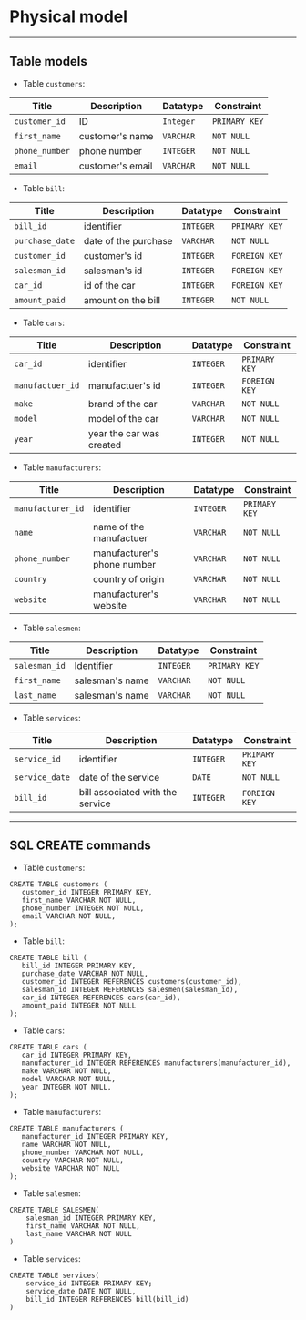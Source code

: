 # Physical model

---
## Table models

- Table `customers`:

| Title          | Description        | Datatype  | Constraint    |
|----------------|--------------------|-----------|---------------|
| `customer_id`  | ID                 | `Integer` | `PRIMARY KEY` |
| `first_name`   | customer's name    | `VARCHAR` | `NOT NULL`    |
| `phone_number` | phone number       | `INTEGER` | `NOT NULL`    |
| `email`        | customer's email   | `VARCHAR` | `NOT NULL`    |




- Table `bill`:

| Title           | Description          | Datatype  | Constraint    |
|-----------------|----------------------|-----------|---------------|
| `bill_id`       | identifier           | `INTEGER` | `PRIMARY KEY` |
| `purchase_date` | date of the purchase | `VARCHAR` | `NOT NULL`    |
| `customer_id`   | customer's id        | `INTEGER` | `FOREIGN KEY` |
| `salesman_id`   | salesman's id        | `INTEGER` | `FOREIGN KEY` |
| `car_id`        | id of the car        | `INTEGER` | `FOREIGN KEY` |
| `amount_paid`   | amount on the bill   | `INTEGER` | `NOT NULL`    |


- Table `cars`:

| Title            | Description              | Datatype  | Constraint    |
|------------------|--------------------------|-----------|---------------|
| `car_id`         | identifier               | `INTEGER` | `PRIMARY KEY` |
| `manufactuer_id` | manufactuer's id         | `INTEGER` | `FOREIGN KEY` |
| `make`           | brand of the car         | `VARCHAR` | `NOT NULL`    |
| `model`          | model of the car         | `VARCHAR` | `NOT NULL`    |
| `year`           | year the car was created | `INTEGER` | `NOT NULL`    |


- Table `manufacturers`:

| Title             | Description                 | Datatype  | Constraint    |
|-------------------|-----------------------------|-----------|---------------|
| `manufacturer_id` | identifier                  | `INTEGER` | `PRIMARY KEY` |
| `name`            | name of the manufactuer     | `VARCHAR` | `NOT NULL`    |
| `phone_number`    | manufacturer's phone number | `VARCHAR` | `NOT NULL`    |
| `country`         | country of origin           | `VARCHAR` | `NOT NULL`    |
| `website`         | manufacturer's website      | `VARCHAR` | `NOT NULL`    |




- Table `salesmen`:

| Title         | Description     | Datatype  | Constraint    |
|---------------|-----------------|-----------|---------------|
| `salesman_id` | Identifier      | `INTEGER` | `PRIMARY KEY` |
| `first_name`  | salesman's name | `VARCHAR` | `NOT NULL`    |
| `last_name`   | salesman's name | `VARCHAR` | `NOT NULL`    |


- Table `services`:

| Title          | Description                      | Datatype  | Constraint    |
|----------------|----------------------------------|-----------|---------------|
| `service_id`   | identifier                       | `INTEGER` | `PRIMARY KEY` |
| `service_date` | date of the service              | `DATE`    | `NOT NULL`    |
| `bill_id`      | bill associated with the service | `INTEGER` | `FOREIGN KEY` |


---
## SQL CREATE commands
- Table `customers`: 
```
CREATE TABLE customers (
   customer_id INTEGER PRIMARY KEY,
   first_name VARCHAR NOT NULL,
   phone_number INTEGER NOT NULL,
   email VARCHAR NOT NULL,
);
```

- Table `bill`:
```
CREATE TABLE bill (
   bill_id INTEGER PRIMARY KEY,
   purchase_date VARCHAR NOT NULL,
   customer_id INTEGER REFERENCES customers(customer_id),
   salesman_id INTEGER REFERENCES salesmen(salesman_id),
   car_id INTEGER REFERENCES cars(car_id),
   amount_paid INTEGER NOT NULL
);
```


- Table `cars`:
```
CREATE TABLE cars (
   car_id INTEGER PRIMARY KEY,
   manufacturer_id INTEGER REFERENCES manufacturers(manufacturer_id),
   make VARCHAR NOT NULL,
   model VARCHAR NOT NULL,
   year INTEGER NOT NULL,
);
```

- Table `manufacturers`:
```
CREATE TABLE manufacturers (
   manufacturer_id INTEGER PRIMARY KEY,
   name VARCHAR NOT NULL,
   phone_number VARCHAR NOT NULL,
   country VARCHAR NOT NULL,
   website VARCHAR NOT NULL
);
```

- Table `salesmen`: 
```
CREATE TABLE SALESMEN(
    salesman_id INTEGER PRIMARY KEY,
    first_name VARCHAR NOT NULL,
    last_name VARCHAR NOT NULL
)
```

- Table `services`:
```
CREATE TABLE services(
    service_id INTEGER PRIMARY KEY;
    service_date DATE NOT NULL,
    bill_id INTEGER REFERENCES bill(bill_id)
)
```